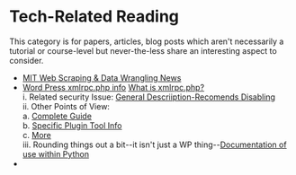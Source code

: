 # Tech-Related Reading <br>
This category is for papers, articles, blog posts which aren't necessarily a tutorial or course-level but never-the-less share an interesting aspect to consider.  <br>

* [MIT Web Scraping & Data Wrangling News](https://www.technologyreview.com/2020/12/08/1013440/web-scraping-van-buren-case-supreme-court-opinion/) <br>
* [Word Press xmlrpc.php info](https://codex.wordpress.org/XML-RPC_Support) [What is xmlrpc.php?](http://xmlrpc.com/)     <br>
    i.    Related security Issue:  [General Descriiption-Recomends Disabling](https://www.hostinger.com/tutorials/xmlrpc-wordpress)  <br>
    ii.   Other Points of View: <br>
              a. [Complete Guide](https://kinsta.com/blog/xmlrpc-php/) <br>
              b. [Specific Plugin Tool Info](https://www.wordfence.com/blog/2020/12/the-nonenone-brute-force-attacks-even-hackers-need-qa/) <br>
              c. [More](https://www.wordfence.com/blog/2015/10/should-you-disable-xml-rpc-on-wordpress/) <br>
    iii.  Rounding things out a bit--it isn't just a WP thing--[Documentation of use within Python](https://docs.python.org/3/library/xmlrpc.client.html) <br>
*  <br>
